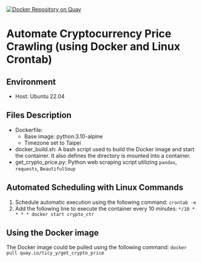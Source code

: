 [![Docker Repository on Quay](https://quay.io/repository/ticy_y/get_crypto_price/status "Docker Repository on Quay")](https://quay.io/repository/ticy_y/get_crypto_price)
# Automate Cryptocurrency Price Crawling (using Docker and Linux Crontab)
## Environment
- Host: Ubuntu 22.04

## Files Description
- Dockerfile:
  - Base image: python:3.10-alpine
  - Timezone set to Taipei
- docker_build.sh: A bash script used to build the Docker image and start the container. It also defines the directory is mounted into a container.
- get_crypto_price.py: Python web scraping script utilizing `pandas`, `requests`, `BeautifulSoup`

## Automated Scheduling with Linux Commands
1. Schedule automatic execution using the following command: `crontab -e`
2. Add the following line to execute the container every 10 minutes: `*/10 * * * * docker start crypto_ctr`

## Using the Docker image
The Docker image could be pulled using the following command: `docker pull quay.io/ticy_y/get_crypto_price`
